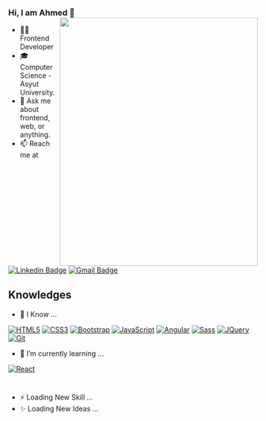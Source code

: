 ### Hi, I am Ahmed 👋 <img align="right" width="400" height="500" src="https://svgshare.com/i/P7P.svg">

- 👨‍💻 Frontend Developer
- 🎓 Computer Science - Asyut University.
- 💬 Ask me about frontend, web, or anything.
- 📫 Reach me at

[![Linkedin Badge](https://img.shields.io/badge/-LinkedIn-blue?style=flat-square&logo=Linkedin&logoColor=white)](https://www.linkedin.com/in/ahmed-nasser/)
[![Gmail Badge](https://img.shields.io/badge/-Gmail-c14438?style=flat-square&logo=Gmail&logoColor=white)](mailto:ahmed.tgp@gmail.com)

## Knowledges

- 🔭 I Know ...

[![HTML5](https://img.shields.io/badge/-HTML5-E34F26?style=flat-square&logo=html5&logoColor=white)](https://github.com/ahmedtgp)
[![CSS3](https://img.shields.io/badge/-CSS3-1572B6?style=flat-square&logo=css3)](https://github.com/ahmedtgp)
[![Bootstrap](https://img.shields.io/badge/-Bootstrap-563D7C?style=flat-square&logo=bootstrap)](https://github.com/ahmedtgp)
[![JavaScript](https://img.shields.io/badge/-JavaScript-black?style=flat-square&logo=javascript)](https://github.com/ahmedtgp)
[![Angular](https://img.shields.io/badge/-Angular-DD0031?style=flat-square&logo=angular)](https://github.com/ahmedtgp)
[![Sass](https://img.shields.io/badge/-Sass-cf649a?style=flat-square&logo=sass&logoColor=fff)](https://github.com/ahmedtgp)
[![JQuery](https://img.shields.io/badge/-JQuery-000?style=flat-square&logo=jQuery&logoColor=0769AD)](https://github.com/ahmedtgp)
[![Git](https://img.shields.io/badge/-Git-black?style=flat-square&logo=git)](https://github.com/ahmedtgp)

- 🌱 I’m currently learning ...

[![React](https://img.shields.io/badge/-React-black?style=flat-square&logo=react)](https://github.com/ahmedtgp)

#

- ⚡ Loading New Skill ...
- ✨ Loading New Ideas ...
